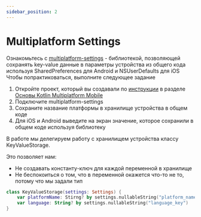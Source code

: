 ```yaml
---
sidebar_position: 2
---
```


# Multiplatform Settings 

Ознакомьтесь с [multiplatform-settings](https://github.com/russhwolf/multiplatform-settings) - библиотекой, позволяющей сохранять key-value данные в параметры устройства из общего кода используя SharedPreferences для Android и NSUserDefaults для iOS  
Чтобы попрактиковаться, выполните следующее задание
1. Откройте проект, который вы создавали по [инструкции](https://kotlinlang.org/docs/kmm-create-first-app.html) в разделе [Основы Kotlin Multiplatform Mobile](kmm)
1. Подключите multiplatform-settings
1. Сохраните название платформы в хранилище устройства в общем коде
1. Для iOS и Android выведите на экран значение, которое сохранили в общем коде используя библиотеку

В работе мы делегируем работу с хранилищем устройства классу KeyValueStorage.  

Это позволяет нам: 
- Не создавать константу-ключ для каждой переменной в хранилище
- Не беспокоиться о том, что в переменной окажется что-то не то, потому что мы задали тип

```kotlin
class KeyValueStorage(settings: Settings) {
    var platformName: Stirng? by settings.nullableString("platform_name_key")
    var language: String? by settings.nullableString("language_key")
}
```